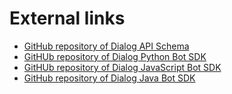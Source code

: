 # External links

* [GitHub repository of Dialog API Schema](https://github.com/dialogs/api-schema)
* [GitHUb repository of Dialog Python Bot SDK](https://github.com/dialogs/python-bot-sdk)
* [GitHUb repository of Dialog JavaScript Bot SDK](https://github.com/dialogs/js-bot-sdk)
* [GitHub repository of Dialog Java Bot SDK](https://github.com/dialogs/java-bot-sdk)
